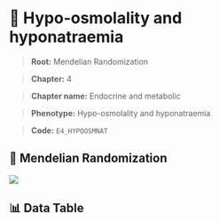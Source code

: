 # 🧪 Hypo-osmolality and hyponatraemia

> **Root:** Mendelian Randomization

> **Chapter:** 4  

> **Chapter name:** Endocrine and metabolic

> **Phenotype:** Hypo-osmolality and hyponatraemia  

> **Code:** `E4_HYPOOSMNAT`

## 🧬 Mendelian Randomization  

<img src="/MR/Figures/Forward/E4_HYPOOSMNAT.png"/>

## 📊 Data Table

<CsvTableMRF src="/public/MR/Data/Forward/E4_HYPOOSMNAT.csv"/>

